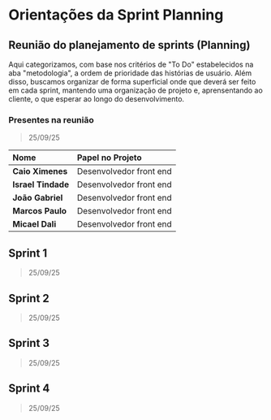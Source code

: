# Orientações da Sprint Planning

## Reunião do planejamento de sprints (Planning)


Aqui categorizamos, com base nos critérios de "To Do" estabelecidos na aba "metodologia", a ordem de prioridade das histórias de usuário. Além disso, buscamos organizar de forma superficial onde que deverá ser feito em cada sprint, mantendo uma organização de projeto e, aprensentando ao cliente, o que esperar ao longo do desenvolvimento.

### Presentes na reunião

> 25/09/25
 
| Nome | Papel no Projeto |
| :--- | :--- |
| **Caio Ximenes** | Desenvolvedor front end |
| **Israel Tindade** | Desenvolvedor front end |
| **João Gabriel** | Desenvolvedor front end |
| **Marcos Paulo** | Desenvolvedor front end |
| **Micael Dali** | Desenvolvedor front end |



## Sprint 1 
> 25/09/25 


## Sprint 2
> 25/09/25 


## Sprint 3
> 25/09/25 


## Sprint 4
> 25/09/25 